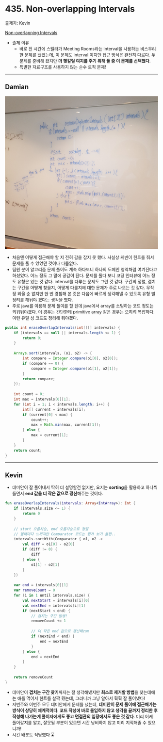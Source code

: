 # 435. Non-overlapping Intervals

출제자: Kevin

[Non-overlapping Intervals](https://leetcode.com/problems/non-overlapping-intervals/)

- 출제 이유
  - 바로 전 시간에 스텔라가 Meeting Rooms라는 interval을 사용하는 비스무리한 문제를 냈었는데, 이 문제도 interval 이지만 접근 방식은 완전히 다르다. 두 문제를 준비해 왔지만 **더 헷갈릴 여지를 주기 위해 둘 중 이 문제를 선택했다**.
  - 특별한 자료구조를 사용하지 않는 순수 로직 문제!

---

## Damian
![](./images/20200209_435_damian.jpeg)

- 처음엔 어떻게 접근해야 할 지 전혀 감을 잡지 못 했다. 사실상 케빈이 힌트를 줘서 문제를 풀 수 있었던 것이나 다름없다.
- 팀원 분이 알고리즘 문제 풀이도 계속 하다보니 하나의 도메인 영역처럼 여겨진다고 하셨었다. 어느 정도 그 말에 공감이 된다. 문제를 풀다 보니 코딩 인터뷰에 어느 정도 유형은 있는 것 같다. interval를 다루는 문제도 그런 것 같다. 구간의 정렬, 겹치는 구간을 어떻게 찾을지, 어떻게 다룰지에 대한 문제가 주로 나오는 것 같다. 무작정 외울 순 없지만 한 번 경험해 본 것은 다음에 빠르게 생각해낼 수 있도록 유형 별 정리를 해둬야 겠다는 생각을 했다.
- 주로 java를 이용해 문제 풀이를 할 텐데 java에서 array를 소팅하는 코드 정도는 외워둬야겠다. 이 경우는 간단한데 primitive array 같은 경우는 오히려 복잡하다. 이런 유틸 성 코드도 정리해 둬야겠다.

```java
public int eraseOverlapIntervals(int[][] intervals) {
    if (intervals == null || intervals.length <= 1) {
        return 0;
    }
    
    Arrays.sort(intervals, (o1, o2) -> {
        int compare = Integer.compare(o1[0], o2[0]);
        if (compare == 0) {
            compare = Integer.compare(o1[1], o2[1]);
        }
        return compare;
    });
    
    int count = 0;
    int max = intervals[0][1];
    for (int i = 1; i < intervals.length; i++) {
        int[] current = intervals[i];
        if (current[0] < max) {
            count++;
            max = Math.min(max, current[1]);
        } else {
            max = current[1];
        }
    }
    return count;
}
```


---

## Kevin

- 데미안이 잘 풀어내서 딱히 더 설명할건 없지만, 요지는 **sorting**을 활용하고 하나씩 돌면서 **end 값을 더 작은 값으로 갱신**해주는 것이다.

```kotlin
fun eraseOverlapIntervals(intervals: Array<IntArray>): Int {
    if (intervals.size <= 1) {
        return 0
    }

    // start 오름차순, end 오름차순으로 정렬
    // 볼때마다 느끼지만 Comparator 코드는 뭔가 보기 불편..
    intervals.sortWith(Comparator { o1, o2 ->
        val diff = o1[0] - o2[0]
        if (diff != 0) {
            diff
        } else {
            o1[1] - o2[1]
        }
    })

    var end = intervals[0][1]
    var removeCount = 0
    for (i in 1 until intervals.size) {
        val nextStart = intervals[i][0]
        val nextEnd = intervals[i][1]
        if (nextStart < end) {
            // 겹치는 구간 발생!
            removeCount += 1

            // 더 작은 end 값으로 갱신해zum
            if (nextEnd < end) {
                end = nextEnd
            }
        } else {
            end = nextEnd
        }
    }

    return removeCount
}
```

- 데미안이 **겹치는 구간 찾기**까지는 잘 생각해냈지만 **최소로 제거할 방법**을 찾는데에는 애를 먹어서 힌트를 살짝 줬는데, 그러니까 그냥 알아서 휙휙 잘 풀어냈다!
- 저번주와 이번주 모두 데미안에게 문제를 냈는데, **데미안이 문제 풀이에 접근해가는 방식이 상당히 체계적이다**. **코드 작성에 바로 돌입하지 않고 생각을 끝까지 정리한 후 작성해 나가는게 풀이자에게도 좋고 면접관의 입장에서도 좋은 것 같다**. 미리 어케 풀어갈지를 알고, 잘못될 부분이 있으면 시간 낭비하지 않고 미리 지적해줄 수 있으니까!
- 시간 배분도 적당했다 ⌛️
